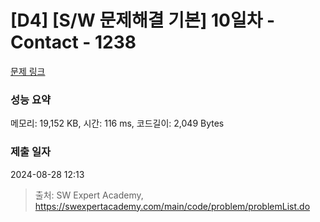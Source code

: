 # [D4] [S/W 문제해결 기본] 10일차 - Contact - 1238 

[문제 링크](https://swexpertacademy.com/main/code/problem/problemDetail.do?contestProbId=AV15B1cKAKwCFAYD) 

### 성능 요약

메모리: 19,152 KB, 시간: 116 ms, 코드길이: 2,049 Bytes

### 제출 일자

2024-08-28 12:13



> 출처: SW Expert Academy, https://swexpertacademy.com/main/code/problem/problemList.do